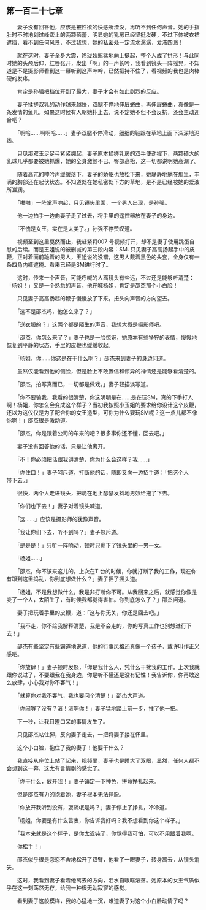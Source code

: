 ## 第一百二十七章

　　妻子没有回答他，应该是被性欲的快感所湮没，再听不到任何声音。她的手指肚时不时地划过峰峦上的两颗蓓蕾，明显她的乳房已经坚挺发硬，不过下体被衣裙遮挡，看不到任何风景，不过我想，她的私密处一定流水潺潺，爱液四溅！

　　就在这时，妻子全身大震，玲珑娇躯猛地向上挺起，整个人成了拱形！与此同时她的头颅后仰，红唇张开，发出「啊」的一声长吟，我看到镜头一阵摇晃，不知道是不是摄影师看到这一幕听到这声呻吟，已然把持不住了，看视频的我也是肉棒硬的发疼。

　　肯定是孙强把档位开到了最大，妻子才会有如此剧烈的反应。

　　妻子揉搓双乳的动作越来越快，双腿不停地伸展蜷曲，再伸展蜷曲，真像是一条发情的鱼儿，如果这时候有人朝她扑上去，说不定她不但不会反抗，还会主动迎合吧？

　　「啊哈……啊啊哈……」妻子双腿不停滑动，细细的鞋跟在草地上画下深深地泥线。

　　只见那双玉足足弓紧紧绷起，妻子原本揉搓乳房的双手使劲捏下，两颗硕大的乳球几乎都要被她抓爆，她的全身激颤不已，臀部高抬，这一切都说明她高潮了。

　　随着高亢的呻吟声缓缓落下，妻子的娇躯也放松下来，她静静地躺在那里，丰满的胸部还在起伏状态。不知道处在她私密处下方的草地，是不是已经被她的爱液所滋润。

　　「啪啪」一阵掌声响起，只见镜头里面，一个男人出现，是孙强。

　　他一边拍手一边向妻子走了过去，将手里的遥控器放在妻子的身边。

　　「不愧是女王，实在是太美了。」孙强不停赞叹道。

　　视频至到这里戛然而止，我赶紧将007 号视频打开，却不是妻子使用跳蛋自慰的后续。而是王姐说的被删减的第三段内容：SM. 只见妻子高高扬起手中的皮鞭，正对着面前跪着的男人，王姐说的没错，这男人戴着黑色的头套，全身仅有一条四角内裤遮掩。看来已经是SM进行时了。

　　这时，传来一个声音，可能呼喊的人离镜头有些远，不过还是能够听清楚：「杨姐！」又是一个熟悉的声音，他在喊杨姐，肯定是邵杰那个小白脸！

　　只见妻子高高扬起的鞭子慢慢放了下来，扭头向声音的方向望去。

　　「这不是邵杰吗，他怎么来了？」

　　「送衣服的？」这两个都是陌生的声音，我想大概是摄影师吧。

　　「邵杰，你怎么来了？」妻子也是一脸惊讶，她原本有些狰狞的表情，慢慢地恢复到平静的状态，手里的皮鞭也缓缓收起。

　　「杨姐，你……你这是在干什么啊？」邵杰来到妻子的身边问道。

　　虽然仅能看到他的侧脸，但是脸上不敢置信和惊异的神情还是能够看清楚的。

　　「邵杰，拍写真而已，一切都是做戏。」妻子轻描淡写道。

　　「你不要骗我，我看的很清楚，你这明明是在……是在玩SM，真的下手打人啊！杨姐，你怎么会变成这个样子？当初我按照小玉姐的要求给你设计这个皮鞭，还以为这仅仅是为了配合你的女王造型，可你为什么要玩SM呢？这一点儿都不像你啊！」邵杰很是激动道。

　　「邵杰，你是跟着公司的车来的吧？很多事你还不懂，回去吧。」

　　妻子没有回答他的话，只是让他离开。

　　「不！你必须把话跟我讲清楚，你为什么会这样？我……」

　　「你住口！」妻子呵斥道，打断他的话，随即又向一边招手道：「把这个人　　带下去。」

　　很快，两个人走进镜头，把跪在地上瑟瑟发抖地男奴给拖了下去。

　　「你们也下去！」妻子对着镜头喊道。

　　「这……」应该是摄影师的犹豫声音。

　　「我让你们下去，听不到吗？」妻子怒斥道。

　　「是是是！」只听一阵响动，顿时只剩下了镜头里的一男一女。

　　「杨姐……」

　　「邵杰，你不该来这儿的。上次在T 台的时候，你就打断了我的工作，现在你有跟到这里捣乱，你到底想做什么？」妻子摇了摇头道。

　　「杨姐，不是我想做什么，我是非打断你不可。从我回来之后，就感觉你像是变了一个人，太陌生了，有时候我都觉得害怕。你到底怎么了？」邵杰问道。

　　妻子把玩着手里的皮鞭，道：「这与你无关，你还是回去吧。」

　　「我不走，你不给我解释清楚，我是不会走的，你的写真工作也别想进行下去！」

　　邵杰有些坚定有些霸道地说道，他的行事风格还真像一个孩子，或许叫作正义感吧。

　　「你放肆！」妻子顿时发怒，「你是我什么人，凭什么干扰我的工作。上次我就跟你说过了，不要跟我在我身边，你是听不懂还是没有记性！我告诉你，你再敢这么放肆，小心我对你不客气！」

　　「就算你对我不客气，我也要问个清楚！」邵杰大声道。

　　「你闹够了没有？滚！滚啊你！」妻子猛地踏上前一步，推了他一把。

　　下一秒，让我目瞪口呆的事情发生了。

　　只见邵杰站住脚，反向妻子走去，一把将妻子搂在怀里。

　　这个小白脸，抱住了我的妻子！他要干什么？

　　我直接从座位上站了起来，视频里，妻子也是瞪大了双眼，显然，任何人都不会想到这一幕，这太有言情剧的感觉了。

　　「你干什么，放开我！」妻子镇定一下神色，拼命挣扎起来。

　　但是邵杰有力的抱着她，妻子根本无法挣脱。

　　「你放开我听到没有，耍流氓是吗？」妻子停止了挣扎，冷冷道。

　　「杨姐，你要是有什么苦衷，你告诉我好吗？我不想看到你这个样子。」

　　「我本来就是这个样子，是你太迟钝了，你觉得我可怕，可以不用跟着我啊。

　　你松手！」

　　邵杰似乎很是恋恋不舍地松开了双臂，他看了一眼妻子，转身离去，从镜头消失。

　　这时，我看到妻子看着他离去的方向，泪水自眼眶滚落。她原本的女王气质似乎在这一刻荡然无存，给我一种很无助寂寥的感觉。

　　看到妻子这般模样，我的心猛地一沉，难道妻子对这个小白脸动情了吗？

